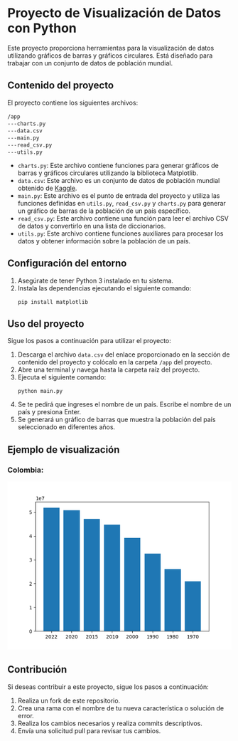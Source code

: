 # Proyecto de Visualización de Datos con Python

Este proyecto proporciona herramientas para la visualización de datos utilizando gráficos de barras y gráficos circulares. Está diseñado para trabajar con un conjunto de datos de población mundial.

## Contenido del proyecto

El proyecto contiene los siguientes archivos:

```
/app
---charts.py
---data.csv
---main.py
---read_csv.py
---utils.py
```

- `charts.py`: Este archivo contiene funciones para generar gráficos de barras y gráficos circulares utilizando la biblioteca Matplotlib.
- `data.csv`: Este archivo es un conjunto de datos de población mundial obtenido de [Kaggle](https://www.kaggle.com/datasets/iamsouravbanerjee/world-population-dataset).
- `main.py`: Este archivo es el punto de entrada del proyecto y utiliza las funciones definidas en `utils.py`, `read_csv.py` y `charts.py` para generar un gráfico de barras de la población de un país específico.
- `read_csv.py`: Este archivo contiene una función para leer el archivo CSV de datos y convertirlo en una lista de diccionarios.
- `utils.py`: Este archivo contiene funciones auxiliares para procesar los datos y obtener información sobre la población de un país.

## Configuración del entorno

1. Asegúrate de tener Python 3 instalado en tu sistema.
2. Instala las dependencias ejecutando el siguiente comando:
   ```
   pip install matplotlib
   ```

## Uso del proyecto

Sigue los pasos a continuación para utilizar el proyecto:

1. Descarga el archivo `data.csv` del enlace proporcionado en la sección de contenido del proyecto y colócalo en la carpeta `/app` del proyecto.
2. Abre una terminal y navega hasta la carpeta raíz del proyecto.
3. Ejecuta el siguiente comando:
   ```
   python main.py
   ```
4. Se te pedirá que ingreses el nombre de un país. Escribe el nombre de un país y presiona Enter.
5. Se generará un gráfico de barras que muestra la población del país seleccionado en diferentes años.

## Ejemplo de visualización
### Colombia:
![Visualización en barras de la población de Colombia en los diferentes años](./assets/Figure_1.png)


## Contribución

Si deseas contribuir a este proyecto, sigue los pasos a continuación:

1. Realiza un fork de este repositorio.
2. Crea una rama con el nombre de tu nueva característica o solución de error.
3. Realiza los cambios necesarios y realiza commits descriptivos.
4. Envía una solicitud pull para revisar tus cambios.